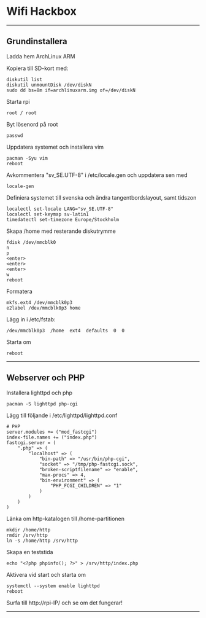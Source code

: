 Wifi Hackbox
============

---

Grundinstallera
---------------

Ladda hem ArchLinux ARM

Kopiera till SD-kort med:

    diskutil list
    diskutil unmountDisk /dev/diskN
    sudo dd bs=8m if=archlinuxarm.img of=/dev/diskN

Starta rpi

    root / root

Byt lösenord på root

    passwd

Uppdatera systemet och installera vim

    pacman -Syu vim
    reboot

Avkommentera "sv_SE.UTF-8" i /etc/locale.gen och uppdatera sen med

    locale-gen

Definiera systemet till svenska och ändra tangentbordslayout, samt tidszon

    localectl set-locale LANG="sv_SE.UTF-8"
    localectl set-keymap sv-latin1
    timedatectl set-timezone Europe/Stockholm
    
Skapa /home med resterande diskutrymme

    fdisk /dev/mmcblk0
    n
    p
    <enter>
    <enter>
    <enter>
    w
    reboot

Formatera

    mkfs.ext4 /dev/mmcblk0p3
    e2label /dev/mmcblk0p3 home

Lägg in i /etc/fstab:

    /dev/mmcblk0p3  /home  ext4  defaults  0  0

Starta om

    reboot

---

Webserver och PHP
-----------------

Installera lighttpd och php

    pacman -S lighttpd php-cgi

Lägg till följande i /etc/lighttpd/lighttpd.conf

    # PHP
    server.modules += ("mod_fastcgi")
    index-file.names += ("index.php")
    fastcgi.server = ( 
        ".php" => (
            "localhost" => ( 
                "bin-path" => "/usr/bin/php-cgi",
                "socket" => "/tmp/php-fastcgi.sock",
                "broken-scriptfilename" => "enable",
                "max-procs" => 4,
                "bin-environment" => (
                    "PHP_FCGI_CHILDREN" => "1"
                )
            )
        )   
    )

Länka om http-katalogen till /home-partitionen

    mkdir /home/http
    rmdir /srv/http
    ln -s /home/http /srv/http

Skapa en teststida

    echo "<?php phpinfo(); ?>" > /srv/http/index.php

Aktivera vid start och starta om

    systemctl --system enable lighttpd
    reboot

Surfa till http://rpi-IP/ och se om det fungerar!

---